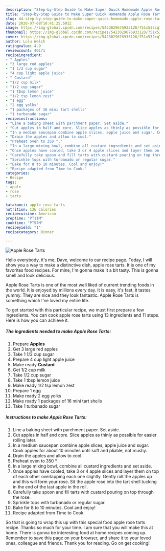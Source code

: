 ```yaml
---
description: "Step-by-Step Guide to Make Super Quick Homemade Apple Rose Tarts"
title: "Step-by-Step Guide to Make Super Quick Homemade Apple Rose Tarts"
slug: 44-step-by-step-guide-to-make-super-quick-homemade-apple-rose-tarts
date: 2020-07-08T10:41:25.591Z
image: https://img-global.cpcdn.com/recipes/5423029676933120/751x532cq70/apple-rose-tarts-recipe-main-photo.jpg
thumbnail: https://img-global.cpcdn.com/recipes/5423029676933120/751x532cq70/apple-rose-tarts-recipe-main-photo.jpg
cover: https://img-global.cpcdn.com/recipes/5423029676933120/751x532cq70/apple-rose-tarts-recipe-main-photo.jpg
author: Lulu Welch
ratingvalue: 4.9
reviewcount: 40171
recipeingredient:
- " Apples"
- "3 large red apples"
- "1 1/2 cup sugar"
- "4 cup light apple juice"
- " Custard"
- "1/2 cup milk"
- "1/2 cup sugar"
- "1 tbsp lemon juice"
- "1/2 tsp lemon zest"
- "1 egg"
- "2 egg yolks"
- "1 packages of 16 mini tart shells"
- "1 turbanado sugar"
recipeinstructions:
- "Line a baking sheet with parchment paper. Set aside."
- "Cut apples in half and core. Slice apples as thinly as possible for easier rolling later."
- "In a medium saucepan combine apple slices, apple juice and sugar. Cook apples for about 10 minutes until soft and pliable, not mushy."
- "Drain the apples and allow to cool."
- "Preheat oven to 350 °."
- "In a large mixing bowl, combine all custard ingredients and set aside."
- "Once apples have cooled, take 3 or 4 apple slices and layer them on top of each other overlapping each one slightly. Gently roll the apples up and this will form your rose. Sit the apple rose into the tart shell tucking in the end of the last apple in the roll."
- "Carefully take spoon and fill tarts with custard pouring on top through the rose."
- "Sprinkle tops with turbanado or regular sugar."
- "Bake for 8 to 10 minutes. Cool and enjoy!"
- "Recipe adapted from Time to Cook."
categories:
- Recipe
tags:
- apple
- rose
- tarts

katakunci: apple rose tarts 
nutrition: 136 calories
recipecuisine: American
preptime: "PT11M"
cooktime: "PT57M"
recipeyield: "1"
recipecategory: Dinner

---
```



![Apple Rose Tarts](https://img-global.cpcdn.com/recipes/5423029676933120/751x532cq70/apple-rose-tarts-recipe-main-photo.jpg)

Hello everybody, it's me, Dave, welcome to our recipe page. Today, I will show you a way to make a distinctive dish, apple rose tarts. It is one of my favorites food recipes. For mine, I'm gonna make it a bit tasty. This is gonna smell and look delicious.

Apple Rose Tarts is one of the most well liked of current trending foods in the world. It is enjoyed by millions every day. It is easy, it's fast, it tastes yummy. They are nice and they look fantastic. Apple Rose Tarts is something which I've loved my entire life.




To get started with this particular recipe, we must first prepare a few ingredients. You can cook apple rose tarts using 13 ingredients and 11 steps. Here is how you can achieve it.

<!--inarticleads1-->

##### The ingredients needed to make Apple Rose Tarts:

1. Prepare  **Apples**
1. Get 3 large red apples
1. Take 1 1/2 cup sugar
1. Prepare 4 cup light apple juice
1. Make ready  **Custard**
1. Get 1/2 cup milk
1. Take 1/2 cup sugar
1. Take 1 tbsp lemon juice
1. Make ready 1/2 tsp lemon zest
1. Prepare 1 egg
1. Make ready 2 egg yolks
1. Make ready 1 packages of 16 mini tart shells
1. Take 1 turbanado sugar




<!--inarticleads2-->

##### Instructions to make Apple Rose Tarts:

1. Line a baking sheet with parchment paper. Set aside.
1. Cut apples in half and core. Slice apples as thinly as possible for easier rolling later.
1. In a medium saucepan combine apple slices, apple juice and sugar. Cook apples for about 10 minutes until soft and pliable, not mushy.
1. Drain the apples and allow to cool.
1. Preheat oven to 350 °.
1. In a large mixing bowl, combine all custard ingredients and set aside.
1. Once apples have cooled, take 3 or 4 apple slices and layer them on top of each other overlapping each one slightly. Gently roll the apples up and this will form your rose. Sit the apple rose into the tart shell tucking in the end of the last apple in the roll.
1. Carefully take spoon and fill tarts with custard pouring on top through the rose.
1. Sprinkle tops with turbanado or regular sugar.
1. Bake for 8 to 10 minutes. Cool and enjoy!
1. Recipe adapted from Time to Cook.




So that is going to wrap this up with this special food apple rose tarts recipe. Thanks so much for your time. I am sure that you will make this at home. There is gonna be interesting food at home recipes coming up. Remember to save this page on your browser, and share it to your loved ones, colleague and friends. Thank you for reading. Go on get cooking!
